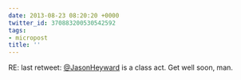 ```yaml
---
date: 2013-08-23 08:20:20 +0000
twitter_id: 370883200530542592
tags:
- micropost
title: ''
---
```


RE: last retweet: [@JasonHeyward](https://twitter.com/JasonHeyward) is a class act. Get well soon, man.
